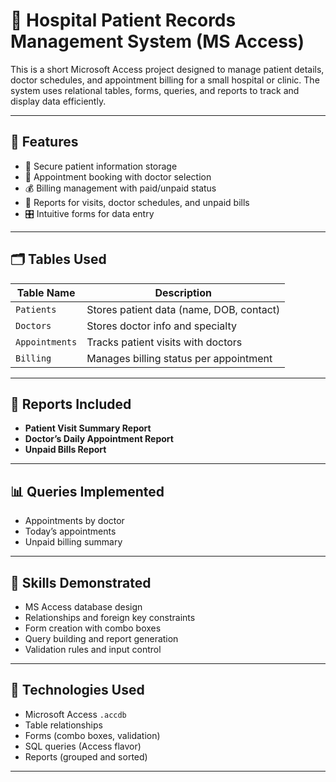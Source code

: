 # 🏥 Hospital Patient Records Management System (MS Access)

This is a short Microsoft Access project designed to manage patient details, doctor schedules, and appointment billing for a small hospital or clinic. The system uses relational tables, forms, queries, and reports to track and display data efficiently.

---

## 📌 Features

- 🔐 Secure patient information storage
- 📅 Appointment booking with doctor selection
- 💰 Billing management with paid/unpaid status
- 📄 Reports for visits, doctor schedules, and unpaid bills
- 🎛️ Intuitive forms for data entry

---

## 🗂️ Tables Used

| Table Name     | Description                              |
|----------------|------------------------------------------|
| `Patients`     | Stores patient data (name, DOB, contact) |
| `Doctors`      | Stores doctor info and specialty         |
| `Appointments` | Tracks patient visits with doctors       |
| `Billing`      | Manages billing status per appointment   |

---

## 🧾 Reports Included

- **Patient Visit Summary Report**
- **Doctor’s Daily Appointment Report**
- **Unpaid Bills Report**

---

## 📊 Queries Implemented

- Appointments by doctor
- Today’s appointments
- Unpaid billing summary

---

## 🧠 Skills Demonstrated

- MS Access database design
- Relationships and foreign key constraints
- Form creation with combo boxes
- Query building and report generation
- Validation rules and input control

---

## 🧰 Technologies Used

- Microsoft Access `.accdb`
- Table relationships
- Forms (combo boxes, validation)
- SQL queries (Access flavor)
- Reports (grouped and sorted)

---


